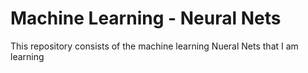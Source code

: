 # Machine Learning - Neural Nets

This repository consists of the machine learning Nueral Nets that I am learning
